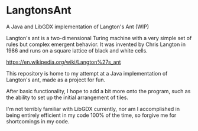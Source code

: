 # LangtonsAnt
A Java and LibGDX implementation of Langton's Ant (WIP)

Langton's ant is a two-dimensional Turing machine with a very simple set of rules but complex emergent behavior. 
It was invented by Chris Langton in 1986 and runs on a square lattice of black and white cells.

https://en.wikipedia.org/wiki/Langton%27s_ant

This repository is home to my attempt at a Java implementation of Langton's ant, made as a project for fun.

After basic functionality, I hope to add a bit more onto the program, such as the ability to set up the
initial arrangement of tiles.

I'm not terribly familiar with LibGDX currently, nor am I accomplished in being entirely efficient in my code 100%
of the time, so forgive me for shortcomings in my code.
